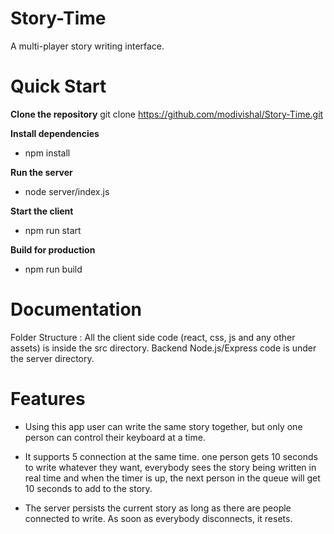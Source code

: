 # Story-Time
A multi-player story writing interface.

# Quick Start

**Clone the repository**
git clone https://github.com/modivishal/Story-Time.git

**Install dependencies**
- npm install

**Run the server**
- node server/index.js

**Start the client**
- npm run start

**Build for production**
- npm run build

# Documentation
Folder Structure : All the client side code (react, css, js and any other assets) is inside the src directory. Backend Node.js/Express code is under the server directory.

# Features
- Using this app user can write the same story together, but only one person can control their keyboard at a time. 

- It supports 5 connection at the same time. one person gets 10 seconds to write whatever they want, everybody sees the story being written in real time and when the timer is up, the next person in the queue will get 10 seconds to add to the story.

- The server persists the current story as long as there are people connected to write. As soon as everybody disconnects, it resets.
